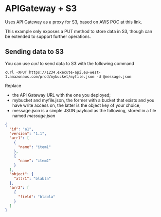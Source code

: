# APIGateway + S3

Uses API Gateway as a proxy for S3, based on AWS POC at this [link](https://docs.aws.amazon.com/apigateway/latest/developerguide/integrating-api-with-aws-services-s3.html). 

This example only exposes a PUT method to store data in S3, though can be extended to support further operations.

## Sending data to S3

You can use _curl_ to send data to S3 with the following command 

`curl -XPUT https://1234.execute-api.eu-west-1.amazonaws.com/prod/mybucket/myfile.json -d @message.json`

Replace 
- the API Gateway URL with the one you deployed;
- mybucket and myfile.json, the former with a bucket that exists and you have write access on, the latter is the object key of your choice;
- message.json is a simple JSON payload as the following, stored in a file named _message.json_

```json
{
  "id": "a1",
  "version": "1.1",
  "arr1": [
    {
      "name": "item1"
    },
    {
      "name": "item2"
    }
  ],
  "object": {
    "attr1": "blabla"
  },
  "arr2": [
    {
      "field": "blabla"
    }
  ]
}
```